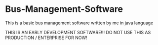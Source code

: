 # Bus-Management-Software
This is a basic bus management software written by me in java language

THIS IS AN EARLY DEVELOPMENT SOFTWARE!!! DO NOT USE THIS AS PRODUCTION / ENTERPRISE FOR NOW!
